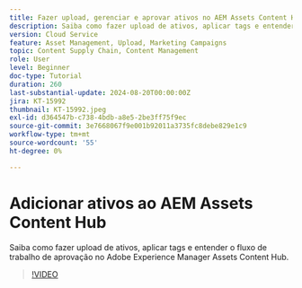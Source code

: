 ```yaml
---
title: Fazer upload, gerenciar e aprovar ativos no AEM Assets Content Hub
description: Saiba como fazer upload de ativos, aplicar tags e entender o fluxo de trabalho de aprovação no Adobe Experience Manager Assets Content Hub.
version: Cloud Service
feature: Asset Management, Upload, Marketing Campaigns
topic: Content Supply Chain, Content Management
role: User
level: Beginner
doc-type: Tutorial
duration: 260
last-substantial-update: 2024-08-20T00:00:00Z
jira: KT-15992
thumbnail: KT-15992.jpeg
exl-id: d364547b-c738-4bdb-a8e5-2be3ff75f9ec
source-git-commit: 3e7668067f9e001b92011a3735fc8debe829e1c9
workflow-type: tm+mt
source-wordcount: '55'
ht-degree: 0%

---
```


# Adicionar ativos ao AEM Assets Content Hub

Saiba como fazer upload de ativos, aplicar tags e entender o fluxo de trabalho de aprovação no Adobe Experience Manager Assets Content Hub.

>[!VIDEO](https://video.tv.adobe.com/v/3432980/?learn=on)
